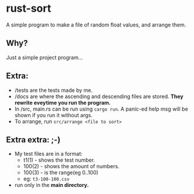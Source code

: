 # rust-sort
A simple program to make a file of random float values, and arrange them.

## Why?
Just a simple project program...

## Extra:
- /tests are the tests made by me.
- /docs are where the ascending and descending files are stored. **They rewrite eveytime you run the program.**
- In /src, main.rs can be run using `cargo run`. A panic-ed help msg will be shown if you run it without args.
- To arrange, run `src/arrange <file to sort>`

## Extra extra: ;-)
- My test files are in a format:
	- t1(1) - shows the test number.
	- 100(2) - shows the amount of numbers.
	- 100(3) - is the range(eg 0..100)
	- eg: `t3-100-100.csv`
- run only in the **main directory.**
